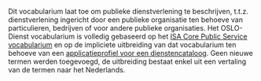Dit vocabularium laat toe om publieke dienstverlening te beschrijven, t.t.z. dienstverlening ingericht door een 
publieke organisatie ten behoeve van particulieren, bedrijven of voor andere publieke organisaties. 
Het OSLO-Dienst vocabularium is volledig gebaseerd op het 
[ISA Core Public Service vocabularium](https://joinup.ec.europa.eu/asset/core_public_service/description) en op de impliciete 
uitbreiding van dat vocabularium ten behoeve van een [applicatieprofiel voor een dienstencataloog](https://joinup.ec.europa.eu/asset/cpsv-ap/asset_release/core-public-service-vocabulary-application-profile-v20).
Geen nieuwe termen werden toegevoegd, de uitbreiding bestaat enkel uit een vertaling van de termen naar het Nederlands.
